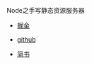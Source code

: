 Node之手写静态资源服务器

- [掘金](https://juejin.im/post/5a97639ff265da4e791043d8)

- [github](https://github.com/zhangzhenwu/static-server)

- [简书](https://www.jianshu.com/p/74720c2d9ab9)
